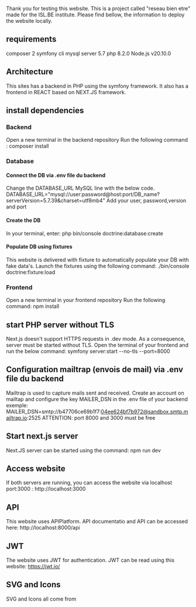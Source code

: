 Thank you for testing this website.
This is a project called "reseau bien etre" made for the ISL.BE institute.
Please find bellow, the information to deploy the website locally.

## requirements
composer 2
symfony cli
mysql server 5.7
php 8.2.0
Node.js v20.10.0

## Architecture
This sites has a backend in PHP using the symfony framework.
It also has a frontend in REACT based on NEXT.JS framework.

## install dependencies
### Backend
Open a new terminal in the backend repository
Run the following command :
composer install

### Database
#### Connect the DB via .env file du backend
Change the DATABASE_URL MySQL line with the below code.
DATABASE_URL="mysql://user:password@host:port/DB_name?serverVersion=5.7.39&charset=utf8mb4"
Add your user, password,version and port

#### Create the DB
In your terminal, enter: 
php bin/console doctrine:database:create
#### Populate DB using fixtures
This website is delivered with fixture to automatically populate your DB with fake data's.
Launch the fixtures using the following command: ./bin/console doctrine:fixture:load

### Frontend
Open a new terminal in your frontend repository
Run the following command:
npm install

## start PHP server without TLS 
Next.js doesn't support HTTPS requests in .dev mode. 
As a consequence, server must be started without TLS. 
Open the terminal of your frontend and run the below command:
symfony server:start --no-tls --port=8000

## Configuration mailtrap (envois de mail) via .env file du backend
Mailtrap is used to capture mails sent and received.
Create an account on mailtap and configure the key MAILER_DSN in the .env file of your backend
exemple:
MAILER_DSN=smtp://b47706ce69b1f7:04ee624bf7b972@sandbox.smtp.mailtrap.io:2525
ATTENTION: port 8000 and 3000 must be free

## Start next.js server
Next.JS server can be started using the command: npm run dev

## Access website
If both servers are running, you can access the website via localhost port:3000 : http://localhost:3000

## API
This website uses APIPlatform.
API documentatio and API can be accessed here: 
http://localhost:8000/api

## JWT
The website uses JWT for authentication.
JWT can be read using this website: https://jwt.io/

## SVG and Icons
SVG and Icons all come from <!--!Font Awesome Free 6.5.1 by @fontawesome - https://fontawesome.com License - https://fontawesome.com/license/free Copyright 2024 Fonticons, Inc.-->